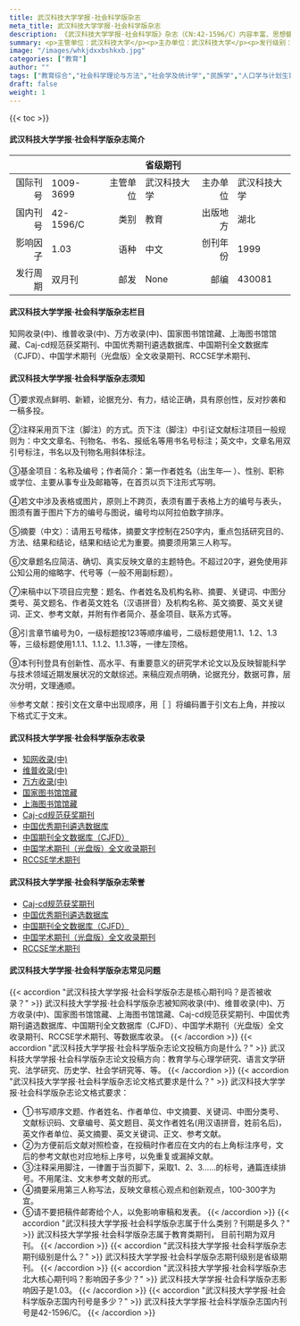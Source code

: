 ```yaml
---
title: 武汉科技大学学报·社会科学版杂志
meta_title: 武汉科技大学学报·社会科学版杂志
description: 《武汉科技大学学报·社会科学版》杂志（CN:42-1596/C）内容丰富、思想健康，1999年创刊，目前以双月刊形式发行，刊物对外积极扩大宣传，致力于提高杂志质量与影响。该杂志以马列主义、毛泽东思想、邓小平理论和“三个代表”重要思想为指导，全面贯彻党的教育方针，立足武汉科技大学，面向全国，坚持开放办刊，致力于探讨社会科学领域的新理论、新思想、新动向，促进学术交流，推动学科建设，为社会主义现代化建设服务。 该杂志主要刊登哲学、经济学、管理学、法学、政治学、社会学、教育学、历史学、文学等学科的研究论文，以及相关的研究报告、文献综述、学术动态等。杂志以其严谨的学术态度、深入的研究成果和广泛的学术影响力，赢得了广大读者和学者的好评。总的来说是一本具有较高学术价值和影响力的社会科学学术期刊，是广大社会科学研究者和学者的重要参考资料和学术交流平台。 《武汉科技大学学报·社会科学版》坚持质量第一的原则，注重论文的原创性和学术价值，对投稿的论文进行严格的审稿和筛选，力求做到每一篇发表的文章都是精品力作。同时，该杂志也积极推动学术交流，定期举办各类学术研讨会和论坛，为广大学者提供了一个展示研究成果、交流学术观点的平台。
summary: <p>主管单位：武汉科技大学</p><p>主办单位：武汉科技大学</p><p>发行级别：省级期刊</p><p>发行周期：双月刊</p>
image: "/images/whkjdxxbshkxb.jpg"
categories: ["教育"]
author: ""
tags: ["教育综合","社会科学理论与方法","社会学及统计学","民族学","人口学与计划生育","人才学与劳动科学","教育理论与教育管理","学前教育","初等教育","中等教育","高等教育","职业教育","成人教育与特殊教育","体育",]
draft: false
weight: 1
---
```


{{< toc >}}

#### 武汉科技大学学报·社会科学版杂志简介
|               |                               |               | 省级期刊        |               |                           |
| ------------: | :---------------------------- | ------------: | :---------------------------- | ------------: | :------------------------ |
| 国际刊号      | 1009-3699   | 主管单位      | 武汉科技大学     | 主办单位      | 武汉科技大学     |
| 国内刊号      | 42-1596/C        | 类别          | 教育       | 出版地方      | 湖北           |
| 影响因子      | 1.03        | 语种          | 中文             | 创刊年份      | 1999    |
| 发行周期      | 双月刊    | 邮发          | None              | 邮编          | 430081      |

#### 武汉科技大学学报·社会科学版杂志栏目
<span>知网收录(中)</span>、<span>维普收录(中)</span>、<span>万方收录(中)</span>、<span>国家图书馆馆藏</span>、<span>上海图书馆馆藏</span>、<span>Caj-cd规范获奖期刊</span>、<span>中国优秀期刊遴选数据库</span>、<span>中国期刊全文数据库（CJFD）</span>、<span>中国学术期刊（光盘版）全文收录期刊</span>、<span>RCCSE学术期刊</span>、

#### 武汉科技大学学报·社会科学版杂志须知
<p><p>
	①要求观点鲜明、新颖，论据充分、有力，结论正确，具有原创性，反对抄袭和一稿多投。
</p><p>
	②注释采用页下注（脚注）的方式。页下注（脚注）中引证文献标注项目一般规则为：中文文章名、刊物名、书名、报纸名等用书名号标注；英文中，文章名用双引号标注，书名以及刊物名用斜体标注。
</p><p>
	③基金项目：名称及编号；作者简介：第一作者姓名（出生年— ）、性别、职称或学位、主要从事专业及邮箱等，在首页以页下注形式写明。
</p><p>
	④若文中涉及表格或图片，原则上不跨页，表须有置于表格上方的编号与表头，图须有置于图片下方的编号与图说，编号均以阿拉伯数字排序。
</p><p>
	⑤摘要（中文）：请用五号楷体，摘要文字控制在250字内，重点包括研究目的、方法、结果和结论，结果和结论尤为重要。摘要须用第三人称写。
</p><p>
	⑥文章题名应简洁、确切、真实反映文章的主题特色。不超过20字，避免使用非公知公用的缩略字、代号等（一般不用副标题）。
</p><p>
	⑦来稿中以下项目应完整：题名、作者姓名及机构名称、摘要、关键词、中图分类号、英文题名、作者英文姓名（汉语拼音）及机构名称、英文摘要、英文关键词、正文、参考文献，并附有作者简介、基金项目、联系方式等。
</p><p>
	⑧引言章节编号为0，一级标题按123等顺序编号，二级标题使用1.1、1.2、1.3等，三级标题使用1.1.1、1.1.2、1.1.3等，一律左顶格。
</p><p>
	⑨本刊刊登具有创新性、高水平、有重要意义的研究学术论文以及反映智能科学与技术领域近期发展状况的文献综述。来稿应观点明确，论据充分，数据可靠，层次分明，文理通顺。
</p><p>
	⑩参考文献：按引文在文章中出现顺序，用［ ］将编码置于引文右上角，并按以下格式汇于文末。
</p></p>


#### 武汉科技大学学报·社会科学版杂志收录
<ul>
    <li class="inline-block">
        <a class="bg-theme-light hover:bg-primary dark:bg-darkmode-theme-light dark:hover:bg-darkmode-primary dark:hover:text-dark m-1 block rounded px-3 py-1 hover:text-white" href="#武汉科技大学学报·社会科学版杂志收录">
        知网收录(中)
        </a>
    </li>
    <li class="inline-block">
        <a class="bg-theme-light hover:bg-primary dark:bg-darkmode-theme-light dark:hover:bg-darkmode-primary dark:hover:text-dark m-1 block rounded px-3 py-1 hover:text-white" href="#武汉科技大学学报·社会科学版杂志收录">
        维普收录(中)
        </a>
    </li>
    <li class="inline-block">
        <a class="bg-theme-light hover:bg-primary dark:bg-darkmode-theme-light dark:hover:bg-darkmode-primary dark:hover:text-dark m-1 block rounded px-3 py-1 hover:text-white" href="#武汉科技大学学报·社会科学版杂志收录">
        万方收录(中)
        </a>
    </li>
    <li class="inline-block">
        <a class="bg-theme-light hover:bg-primary dark:bg-darkmode-theme-light dark:hover:bg-darkmode-primary dark:hover:text-dark m-1 block rounded px-3 py-1 hover:text-white" href="#武汉科技大学学报·社会科学版杂志收录">
        国家图书馆馆藏
        </a>
    </li>
    <li class="inline-block">
        <a class="bg-theme-light hover:bg-primary dark:bg-darkmode-theme-light dark:hover:bg-darkmode-primary dark:hover:text-dark m-1 block rounded px-3 py-1 hover:text-white" href="#武汉科技大学学报·社会科学版杂志收录">
        上海图书馆馆藏
        </a>
    </li>
    <li class="inline-block">
        <a class="bg-theme-light hover:bg-primary dark:bg-darkmode-theme-light dark:hover:bg-darkmode-primary dark:hover:text-dark m-1 block rounded px-3 py-1 hover:text-white" href="#武汉科技大学学报·社会科学版杂志收录">
        Caj-cd规范获奖期刊
        </a>
    </li>
    <li class="inline-block">
        <a class="bg-theme-light hover:bg-primary dark:bg-darkmode-theme-light dark:hover:bg-darkmode-primary dark:hover:text-dark m-1 block rounded px-3 py-1 hover:text-white" href="#武汉科技大学学报·社会科学版杂志收录">
        中国优秀期刊遴选数据库
        </a>
    </li>
    <li class="inline-block">
        <a class="bg-theme-light hover:bg-primary dark:bg-darkmode-theme-light dark:hover:bg-darkmode-primary dark:hover:text-dark m-1 block rounded px-3 py-1 hover:text-white" href="#武汉科技大学学报·社会科学版杂志收录">
        中国期刊全文数据库（CJFD）
        </a>
    </li>
    <li class="inline-block">
        <a class="bg-theme-light hover:bg-primary dark:bg-darkmode-theme-light dark:hover:bg-darkmode-primary dark:hover:text-dark m-1 block rounded px-3 py-1 hover:text-white" href="#武汉科技大学学报·社会科学版杂志收录">
        中国学术期刊（光盘版）全文收录期刊
        </a>
    </li>
    <li class="inline-block">
        <a class="bg-theme-light hover:bg-primary dark:bg-darkmode-theme-light dark:hover:bg-darkmode-primary dark:hover:text-dark m-1 block rounded px-3 py-1 hover:text-white" href="#武汉科技大学学报·社会科学版杂志收录">
        RCCSE学术期刊
        </a>
    </li>
</ul>



#### 武汉科技大学学报·社会科学版杂志荣誉
<ul>
    <li class="inline-block">
        <a class="bg-theme-light hover:bg-primary dark:bg-darkmode-theme-light dark:hover:bg-darkmode-primary dark:hover:text-dark m-1 block rounded px-3 py-1 hover:text-white" href="#武汉科技大学学报·社会科学版杂志荣誉">
        Caj-cd规范获奖期刊
        </a>
    </li>
    <li class="inline-block">
        <a class="bg-theme-light hover:bg-primary dark:bg-darkmode-theme-light dark:hover:bg-darkmode-primary dark:hover:text-dark m-1 block rounded px-3 py-1 hover:text-white" href="#武汉科技大学学报·社会科学版杂志荣誉">
        中国优秀期刊遴选数据库
        </a>
    </li>
    <li class="inline-block">
        <a class="bg-theme-light hover:bg-primary dark:bg-darkmode-theme-light dark:hover:bg-darkmode-primary dark:hover:text-dark m-1 block rounded px-3 py-1 hover:text-white" href="#武汉科技大学学报·社会科学版杂志荣誉">
        中国期刊全文数据库（CJFD）
        </a>
    </li>
    <li class="inline-block">
        <a class="bg-theme-light hover:bg-primary dark:bg-darkmode-theme-light dark:hover:bg-darkmode-primary dark:hover:text-dark m-1 block rounded px-3 py-1 hover:text-white" href="#武汉科技大学学报·社会科学版杂志荣誉">
        中国学术期刊（光盘版）全文收录期刊
        </a>
    </li>
    <li class="inline-block">
        <a class="bg-theme-light hover:bg-primary dark:bg-darkmode-theme-light dark:hover:bg-darkmode-primary dark:hover:text-dark m-1 block rounded px-3 py-1 hover:text-white" href="#武汉科技大学学报·社会科学版杂志荣誉">
        RCCSE学术期刊
        </a>
    </li>
</ul>












#### 武汉科技大学学报·社会科学版杂志常见问题
{{< accordion "武汉科技大学学报·社会科学版杂志是核心期刊吗？是否被收录？" >}}
武汉科技大学学报·社会科学版杂志被知网收录(中)、维普收录(中)、万方收录(中)、国家图书馆馆藏、上海图书馆馆藏、Caj-cd规范获奖期刊、中国优秀期刊遴选数据库、中国期刊全文数据库（CJFD）、中国学术期刊（光盘版）全文收录期刊、RCCSE学术期刊、等数据库收录。
{{< /accordion >}}
{{< accordion "武汉科技大学学报·社会科学版杂志论文投稿方向是什么？" >}}
武汉科技大学学报·社会科学版杂志论文投稿方向：教育学与心理学研究、语言文学研究、法学研究、历史学、社会学研究等、等。
{{< /accordion >}}
{{< accordion "武汉科技大学学报·社会科学版杂志论文格式要求是什么？" >}}
武汉科技大学学报·社会科学版杂志论文格式要求：
- ①书写顺序文题、作者姓名、作者单位、中文摘要、关键词、中图分类号、文献标识码、文章编号、英文题目、英文作者姓名(用汉语拼音，姓前名后)，英文作者单位、英文摘要、英文关键词、正文、参考文献。
- ②为方便前后文献对照检查，在投稿时作者应在文内的右上角标注序号，文后的参考文献也对应地标上序号，以免重复或漏掉文献。
- ③注释采用脚注，一律置于当页脚下，采取1、2、3……的标号，通篇连续排号。不用尾注、文末参考文献的形式。
- ④摘要采用第三人称写法，反映文章核心观点和创新观点，100-300字为宜。
- ⑤请不要把稿件邮寄给个人，以免影响审稿和发表。
{{< /accordion >}}
{{< accordion "武汉科技大学学报·社会科学版杂志属于什么类别？刊期是多久？" >}}
武汉科技大学学报·社会科学版杂志属于教育类期刊， 目前刊期为双月刊。
{{< /accordion >}}
{{< accordion "武汉科技大学学报·社会科学版杂志期刊级别是什么？" >}}
武汉科技大学学报·社会科学版杂志期刊级别是省级期刊。
{{< /accordion >}}
{{< accordion "武汉科技大学学报·社会科学版杂志北大核心期刊吗？影响因子多少？" >}}
武汉科技大学学报·社会科学版杂志影响因子是1.03。
{{< /accordion >}}
{{< accordion "武汉科技大学学报·社会科学版杂志国内刊号是多少？" >}}
武汉科技大学学报·社会科学版杂志国内刊号是42-1596/C。
{{< /accordion >}}